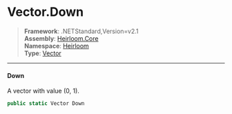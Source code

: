 # Vector.Down

> **Framework**: .NETStandard,Version=v2.1  
> **Assembly**: [Heirloom.Core][0]  
> **Namespace**: [Heirloom][0]  
> **Type**: [Vector][1]  

--------------------------------------------------------------------------------

#### Down

A vector with value (0, 1).

```cs
public static Vector Down
```

[0]: ../Heirloom.Core.md
[1]: Heirloom.Vector.md
